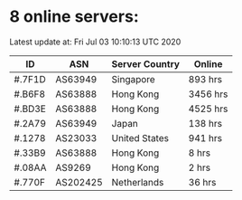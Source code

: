 # 8 online servers:

Latest update at: Fri Jul 03 10:10:13 UTC 2020

| ID | ASN | Server Country | Online |
| -- | --- | -------------- | ------ |
| #.7F1D | AS63949 | Singapore | 893 hrs |
| #.B6F8 | AS63888 | Hong Kong | 3456 hrs |
| #.BD3E | AS63888 | Hong Kong | 4525 hrs |
| #.2A79 | AS63949 | Japan | 138 hrs |
| #.1278 | AS23033 | United States | 941 hrs |
| #.33B9 | AS63888 | Hong Kong | 8 hrs |
| #.08AA | AS9269 | Hong Kong | 2 hrs |
| #.770F | AS202425 | Netherlands | 36 hrs |


